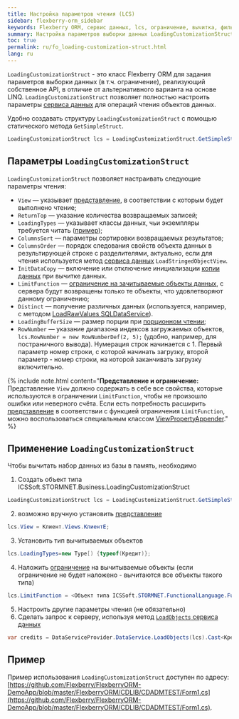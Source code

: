 ```yaml
---
title: Настройка параметров чтения (LCS)
sidebar: flexberry-orm_sidebar
keywords: Flexberry ORM, сервис данных, lcs, ограничение, вычитка, фильтрация, loading
summary: Настройка параметров выборки данных LoadingCustomizationStruct, типы данных, представление, ограничение, постраничная загрузка
toc: true
permalink: ru/fo_loading-customization-struct.html
lang: ru
---
```


`LoadingCustomizationStruct` - это класс Flexberry ORM для задания параметров выборки данных (в т.ч. ограничение), реализующий собственное API, в отличие от альтернативного варианта на основе LINQ. `LoadingCustomizationStruct` позволяет полностью настроить параметры [сервиса данных](fo_construction-ds.html) для операций чтения объектов данных.

Удобно создавать структуру `LoadingCustomizationStruct` с помощью статического метода `GetSimpleStruct`.

``` csharp
LoadingCustomizationStruct lcs = LoadingCustomizationStruct.GetSimpleStruct(typeof(Шапка), "ШапкаE");
```

## Параметры `LoadingCustomizationStruct`

`LoadingCustomizationStruct` позволяет настраивать следующие параметры чтения:

* `View` — указывает [представление](fd_view-definition.html), в соответствии с которым будет выполнено чтение;
* `ReturnTop` — указание количества возвращаемых записей;
* `LoadingTypes` — указывает классы данных, чьи экземпляры требуется читать ([пример](fo_reading-several-types-objects.html));
* `ColumnsSort` — параметры сортировки возвращаемых результатов;
* `ColumnsOrder` — порядок следования свойств объекта данных в результирующей строке с разделителями, актуально, если для чтения используется метод [сервиса данных](fo_construction-ds.html) `LoadStringedObjectView`.
* `InitDataCopy` — включение или отключение инициализации [копии данных](fo_data-object-copy.html) при вычитке данных.
* `LimitFunction` — [ограничение на зачитываемые объекты данных](fo_limit-function.html), с сервера будут возвращены только те объекты, что удовлетворяют данному ограничению;
* `Distinct` — получение различных данных (используется, например, с методом [LoadRawValues SQLDataService](fo_standard-data-services.html)).
* `LoadingBufferSize` — размер порции при [порционном чтении](fo_reading-portion.html);
* `RowNumber` — указание диапазона индексов загружаемых объектов, `lcs.RowNumber = new RowNumberDef(2, 5);` (удобно, например, для постраничного вывода). Нумерация строк начинается с 1. Первый параметр номер строки, с которой начинать загрузку, второй параметр - номер строки, на которой заканчивать загрузку включительно.

{% include note.html content="__Представление и ограничение:__ Представление `View` должно содержать в себе все свойства, которые используются в ограничении `LimitFunction`, чтобы не произошло ошибки или неверного счёта. Если есть потребность расширить [представление](fd_view-definition.html) в соответствии с функцией ограничения `LimitFunction`, можно воспользоваться специальным классом [ViewPropertyAppender](fo_view-property-appender.html)." %}

## Применение `LoadingCustomizationStruct`

Чтобы вычитать набор данных из базы в память, необходимо

1. Создать объект типа ICSSoft.STORMNET.Business.LoadingCustomizationStruct

``` csharp
LoadingCustomizationStruct lcs = LoadingCustomizationStruct.GetSimpleStruct(тип, представление);

```
2. возможно вручную установить [представление](fd_view-definition.html)

``` csharp
lcs.View = Клиент.Views.КлиентE;
```

3. Установить тип вычитываемых объектов

``` csharp
lcs.LoadingTypes=new Type[) {typeof(Кредит)};
```

4. Наложить [ограничение](fo_limit-function.html) на вычитываемые объекты (если ограничение не будет наложено - вычитаются все объекты такого типа)

``` csharp
lcs.LimitFunction = <Объект типа ICSSoft.STORMNET.FunctionalLanguage.Function>
```

5. Настроить другие параметры чтения (не обязательно)
6. Сделать запрос к серверу, используя метод [`LoadObjects` сервиса данных](fo_data-service.html)

``` csharp
var credits = DataServiceProvider.DataService.LoadObjects(lcs).Cast<Кредит>();
```

## Пример

Пример использования `LoadingCustomizationStruct` доступен по адресу: [https://github.com/Flexberry/FlexberryORM-DemoApp/blob/master/FlexberryORM/CDLIB/CDADMTEST/Form1.cs](https://github.com/Flexberry/FlexberryORM-DemoApp/blob/master/FlexberryORM/CDLIB/CDADMTEST/Form1.cs).

